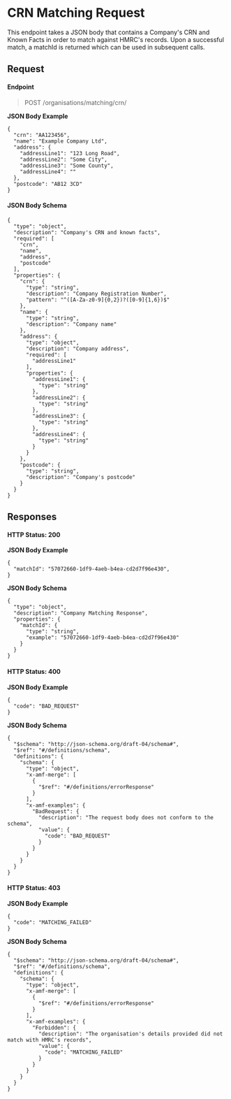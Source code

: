 # CRN Matching Request #

This endpoint takes a JSON body that contains a Company's CRN and Known Facts in order to match against HMRC's records. Upon a successful match, a matchId is returned which can be used in subsequent calls.

## Request ##

#### Endpoint ####

> POST /organisations/matching/crn/

**JSON Body Example**

~~~~~~~~~~
{
  "crn": "AA123456",
  "name": "Example Company Ltd",
  "address": {
    "addressLine1": "123 Long Road",
    "addressLine2": "Some City",
    "addressLine3": "Some County",
    "addressLine4": ""
  },
  "postcode": "AB12 3CD"
}
~~~~~~~~~~

#### JSON Body Schema ####

~~~~~~~~~~
{
  "type": "object",
  "description": "Company's CRN and known facts",
  "required": [
    "crn",
    "name",
    "address",
    "postcode"
  ],
  "properties": {
    "crn": {
      "type": "string",
      "description": "Company Registration Number",
      "pattern": "^([A-Za-z0-9]{0,2})?([0-9]{1,6})$"
    },
    "name": {
      "type": "string",
      "description": "Company name"
    },
    "address": {
      "type": "object",
      "description": "Company address",
      "required": [
        "addressLine1"
      ],
      "properties": {
        "addressLine1": {
          "type": "string"
        },
        "addressLine2": {
          "type": "string"
        },
        "addressLine3": {
          "type": "string"
        },
        "addressLine4": {
          "type": "string"
        }
      }
    },
    "postcode": {
      "type": "string",
      "description": "Company's postcode"
    }
  }
}
~~~~~~~~~~

## Responses ##

#### HTTP Status: 200 ####

**JSON Body Example**

~~~~~~~~~~
{
  "matchId": "57072660-1df9-4aeb-b4ea-cd2d7f96e430",
}
~~~~~~~~~~

**JSON Body Schema**

~~~~~~~~~~
{
  "type": "object",
  "description": "Company Matching Response",
  "properties": {
    "matchId": {
      "type": "string",
      "example": "57072660-1df9-4aeb-b4ea-cd2d7f96e430"
    }
  }
}
~~~~~~~~~~

#### HTTP Status: 400 ####

**JSON Body Example**

~~~~~~~~~~
{
  "code": "BAD_REQUEST"
}
~~~~~~~~~~

**JSON Body Schema**

~~~~~~~~~~
{
  "$schema": "http://json-schema.org/draft-04/schema#",
  "$ref": "#/definitions/schema",
  "definitions": {
    "schema": {
      "type": "object",
      "x-amf-merge": [
        {
          "$ref": "#/definitions/errorResponse"
        }
      ],
      "x-amf-examples": {
        "BadRequest": {
          "description": "The request body does not conform to the schema",
          "value": {
            "code": "BAD_REQUEST"
          }
        }
      }
    }
  }
}
~~~~~~~~~~

#### HTTP Status: 403 ####

**JSON Body Example**

~~~~~~~~~~
{
  "code": "MATCHING_FAILED"
}
~~~~~~~~~~

**JSON Body Schema**

~~~~~~~~~~
{
  "$schema": "http://json-schema.org/draft-04/schema#",
  "$ref": "#/definitions/schema",
  "definitions": {
    "schema": {
      "type": "object",
      "x-amf-merge": [
        {
          "$ref": "#/definitions/errorResponse"
        }
      ],
      "x-amf-examples": {
        "Forbidden": {
          "description": "The organisation's details provided did not match with HMRC's records",
          "value": {
            "code": "MATCHING_FAILED"
          }
        }
      }
    }
  }
}
~~~~~~~~~~